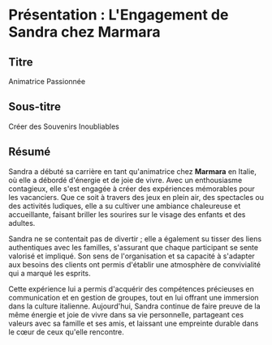 # Présentation : L'Engagement de Sandra chez Marmara

## Titre

Animatrice Passionnée

## Sous-titre

Créer des Souvenirs Inoubliables

## Résumé

Sandra a débuté sa carrière en tant qu'animatrice chez **Marmara** en Italie, où elle a débordé d'énergie et de joie de vivre. Avec un enthousiasme contagieux, elle s'est engagée à créer des expériences mémorables pour les vacanciers. Que ce soit à travers des jeux en plein air, des spectacles ou des activités ludiques, elle a su cultiver une ambiance chaleureuse et accueillante, faisant briller les sourires sur le visage des enfants et des adultes.

Sandra ne se contentait pas de divertir ; elle a également su tisser des liens authentiques avec les familles, s'assurant que chaque participant se sente valorisé et impliqué. Son sens de l'organisation et sa capacité à s'adapter aux besoins des clients ont permis d'établir une atmosphère de convivialité qui a marqué les esprits.

Cette expérience lui a permis d'acquérir des compétences précieuses en communication et en gestion de groupes, tout en lui offrant une immersion dans la culture italienne. Aujourd'hui, Sandra continue de faire preuve de la même énergie et joie de vivre dans sa vie personnelle, partageant ces valeurs avec sa famille et ses amis, et laissant une empreinte durable dans le cœur de ceux qu'elle rencontre.
